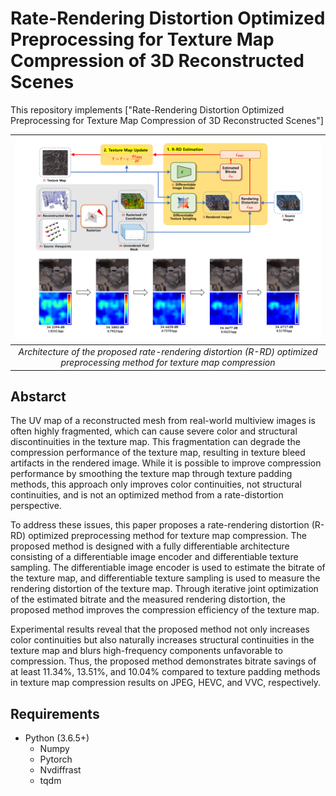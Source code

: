 # Rate-Rendering Distortion Optimized Preprocessing for Texture Map Compression of 3D Reconstructed Scenes
This repository implements ["Rate-Rendering Distortion Optimized Preprocessing for Texture Map Compression of 3D Reconstructed Scenes"]

| ![Samples](./representative.jpg) |
|:--:|
| *Architecture of the proposed rate-rendering distortion (R-RD) optimized preprocessing method for texture map compression* |

## Abstarct

 The UV map of a reconstructed mesh from real-world multiview images is often highly fragmented, which can cause severe color and structural discontinuities in the texture map. This fragmentation can degrade the compression performance of the texture map, resulting in texture bleed artifacts in the rendered image. While it is possible to improve compression performance by smoothing the texture map through texture padding methods, this approach only improves color continuities, not structural continuities, and is not an optimized method from a rate-distortion perspective.
 
 To address these issues, this paper proposes a rate-rendering distortion (R-RD) optimized preprocessing method for texture map compression. The proposed method is designed with a fully differentiable architecture consisting of a differentiable image encoder and differentiable texture sampling. The differentiable image encoder is used to estimate the bitrate of the texture map, and differentiable texture sampling is used to measure the rendering distortion of the texture map. Through iterative joint optimization of the estimated bitrate and the measured rendering distortion, the proposed method improves the compression efficiency of the texture map.

 Experimental results reveal that the proposed method not only increases color continuities but also naturally increases structural continuities in the texture map and blurs high-frequency components unfavorable to compression. Thus, the proposed method demonstrates bitrate savings of at least 11.34\%, 13.51\%, and 10.04\% compared to texture padding methods in texture map compression results on JPEG, HEVC, and VVC, respectively.
    
## Requirements
+ Python (3.6.5+)
  + Numpy 
  + Pytorch 
  + Nvdiffrast
  + tqdm
